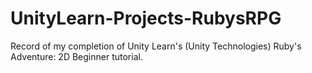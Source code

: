 # UnityLearn-Projects-RubysRPG
Record of my completion of Unity Learn's (Unity Technologies) Ruby's Adventure: 2D Beginner tutorial.
